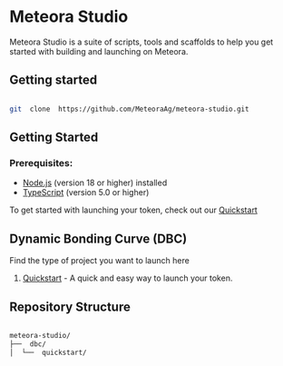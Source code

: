 # Meteora Studio

Meteora Studio is a suite of scripts, tools and scaffolds to help you get started with building and launching on Meteora.


  
  

## Getting started

  

```bash

git  clone  https://github.com/MeteoraAg/meteora-studio.git

```

## Getting Started

### Prerequisites:

- [Node.js](https://nodejs.org/) (version 18 or higher) installed
- [TypeScript](https://www.typescriptlang.org/) (version 5.0 or higher)

	 
To get started with launching your token, check out our [Quickstart](dbc/quickstart/README.md) 

  

## Dynamic Bonding Curve (DBC)

Find the type of project you want to launch here

1. [Quickstart](dbc/quickstart/README.md) - A quick and easy way to launch your token.

  
  

## Repository Structure

  

```bash

meteora-studio/
├──  dbc/
│  └──  quickstart/

```
